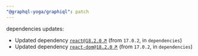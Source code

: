 ```yaml
---
"@graphql-yoga/graphiql": patch
---
```


dependencies updates: 

- Updated dependency [`react@18.2.0` ↗︎](https://www.npmjs.com/package/react/v/18.2.0) (from `17.0.2`, in `dependencies`)
- Updated dependency [`react-dom@18.2.0` ↗︎](https://www.npmjs.com/package/react-dom/v/18.2.0) (from `17.0.2`, in `dependencies`)
